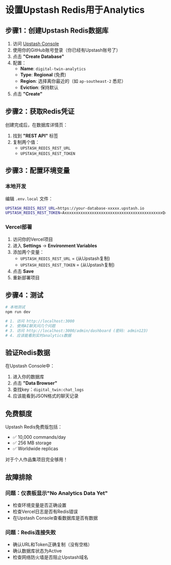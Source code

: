 # 设置Upstash Redis用于Analytics

## 步骤1：创建Upstash Redis数据库

1. 访问 [Upstash Console](https://console.upstash.com/)
2. 使用你的GitHub账号登录（你已经有Upstash账号了）
3. 点击 **"Create Database"**
4. 配置：
   - **Name**: `digital-twin-analytics`
   - **Type**: **Regional** (免费)
   - **Region**: 选择离你最近的（如 `ap-southeast-2` 悉尼）
   - **Eviction**: 保持默认
5. 点击 **"Create"**

## 步骤2：获取Redis凭证

创建完成后，在数据库详情页：

1. 找到 **"REST API"** 标签
2. 复制两个值：
   - `UPSTASH_REDIS_REST_URL`
   - `UPSTASH_REDIS_REST_TOKEN`

## 步骤3：配置环境变量

### 本地开发
编辑 `.env.local` 文件：

```bash
UPSTASH_REDIS_REST_URL=https://your-database-xxxxx.upstash.io
UPSTASH_REDIS_REST_TOKEN=AxxxxxxxxxxxxxxxxxxxxxxxxxxxxxxxxxxxxxxxxxxxQ==
```

### Vercel部署
1. 访问你的Vercel项目
2. 进入 **Settings** → **Environment Variables**
3. 添加两个变量：
   - `UPSTASH_REDIS_REST_URL` = (从Upstash复制)
   - `UPSTASH_REDIS_REST_TOKEN` = (从Upstash复制)
4. 点击 **Save**
5. 重新部署项目

## 步骤4：测试

```bash
# 本地测试
npm run dev

# 1. 访问 http://localhost:3000
# 2. 使用AI聊天问几个问题
# 3. 访问 http://localhost:3000/admin/dashboard (密码: admin123)
# 4. 应该能看到实时analytics数据
```

## 验证Redis数据

在Upstash Console中：
1. 进入你的数据库
2. 点击 **"Data Browser"**
3. 查找key：`digital_twin:chat_logs`
4. 应该能看到JSON格式的聊天记录

## 免费额度

Upstash Redis免费版包括：
- ✅ 10,000 commands/day
- ✅ 256 MB storage
- ✅ Worldwide replicas

对于个人作品集项目完全够用！

## 故障排除

### 问题：仪表板显示"No Analytics Data Yet"
- 检查环境变量是否正确设置
- 检查Vercel日志是否有Redis错误
- 在Upstash Console查看数据库是否有数据

### 问题：Redis连接失败
- 确认URL和Token正确复制（没有空格）
- 确认数据库状态为Active
- 检查网络防火墙是否阻止Upstash域名
